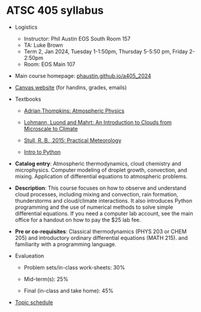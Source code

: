 # ATSC 405 syllabus

- Logistics
  - Instructor:  Phil Austin EOS South Room 157
  - TA: Luke Brown
  - Term 2, Jan 2024, Tuesday 1-1:50pm, Thursday 5-5:50 pm, Friday 2-2:50pm
  - Room: EOS Main 107

- Main course homepage: [phaustin.github.io/a405_2024](https://phaustin.github.io/a405_2024)

- [Canvas website](https://canvas.ubc.ca/courses/129111) (for handins, grades, emails)

- Textbooks

  - [Adrian Thompkins: Atmospheric Physics](https://www.dropbox.com/scl/fo/9grhb2cr0lpfc1d5jci4a/h?rlkey=shnjpq4kvndrcatbgrri44eyw&dl=0)
  -   [Lohmann, Luond and Mahrt: An Introduction to Clouds from Microscale to Climate](https://gw2jh3xr2c.search.serialssolutions.com/?sid=sersol&SS_jc=TC0001980404&title=An%20introduction%20to%20clouds%20%3A%20from%20the%20microscale%20to%20climate)

  - [Stull, R. B., 2015: Practical
Meteorology](http://www.eos.ubc.ca/books/Practical_Meteorology/)


  - [Intro to Python](https://www.dropbox.com/scl/fi/2eflyvz31e1vq3nryhqa2/python-setup_macos_2024.pdf?rlkey=rxbbl8pwdevxyry0toumolh6t&dl=0)

- **Catalog entry**: Atmospheric thermodynamics, cloud chemistry and
microphysics. Computer modeling of droplet growth, convection, and
mixing. Application of differential equations to atmospheric problems.

- **Description**: This course focuses on how to observe and understand
cloud processes, including mixing and convection, rain formation,
thunderstorms and cloud/climate interactions. It also introduces Python
programming and the use of numerical methods to solve simple
differential equations. If you need a computer lab account, see the main
office for a handout on how to pay the \$25 lab fee.

- **Pre or co-requisites**: Classical thermodynamics (PHYS 203 or CHEM 205)
and introductory ordinary differential equations (MATH 215). and
familiarity with a programming language.


- Evalueation

  - Problem sets/in-class work-sheets: 30%

  - Mid-term(s): 25%

  - Final (in-class and take home): 45%

- [Topic schedule](schedule.md)


